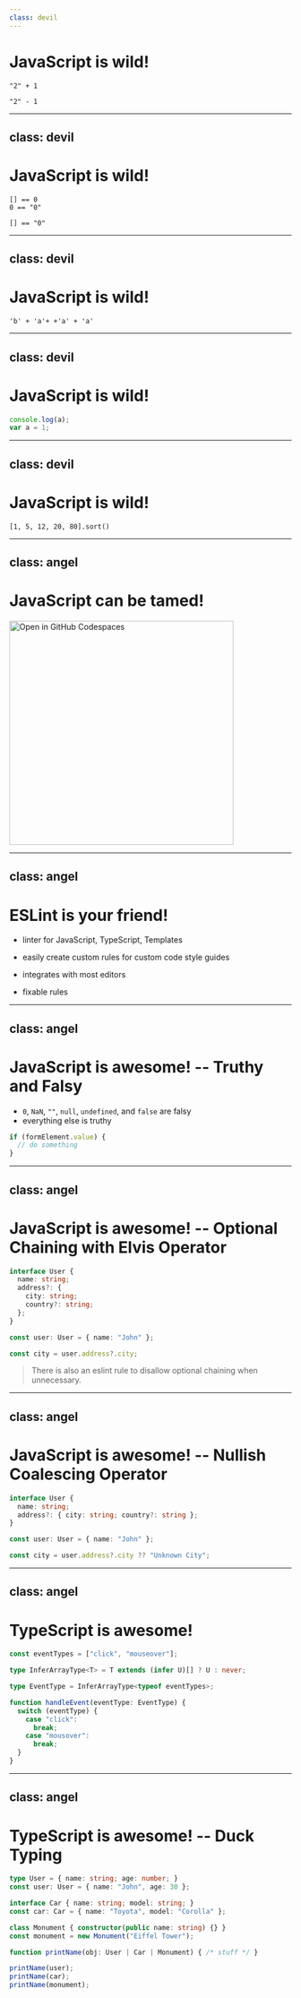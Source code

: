 ```yaml
---
class: devil
---
```


# JavaScript is wild!

```jseval {monaco-run} { autorun:false }
"2" + 1
```

<div class="min-h-12"></div>

```jseval {monaco-run} { autorun:false }
"2" - 1
```

<!--
NOTES
-->

---
class: devil
---

# JavaScript is wild!

```jseval {monaco-run} { autorun:false }
[] == 0
0 == "0"
```

<div class="min-h-12"></div>

```jseval {monaco-run} { autorun:false }
[] == "0"
```

<!--
NOTES
-->

---
class: devil
---

# JavaScript is wild!

```jseval {monaco-run} { autorun:false }
'b' + 'a'+ +'a' + 'a'
```

<!--
NOTES
-->

---
class: devil
---

# JavaScript is wild!

```js {monaco-run} { autorun:false }
console.log(a);
var a = 1;
```

<!--
uncomment line with var -> ERROR
-->

---
class: devil
---

# JavaScript is wild!

```jseval {monaco-run} { autorun:false }
[1, 5, 12, 20, 80].sort()
```

<!--
scrambles order

A: Wow, a lot of effort for this presentation! What is this based on?
-->

---
class: angel
---

# JavaScript can be tamed!

<a href="https://codespaces.new/dhhyi/javascript-fullstack-temptation/tree/examples/weirdness?quickstart=1&file=example.js" target="_blank" class="m-auto h-full block flex justify-center items-center">
  <img src="https://github.com/codespaces/badge.svg" alt="Open in GitHub Codespaces" width="400">
</a>

<!--
Fix code using eslint in GitHub Codespaces
(JS Web IDE, btw.)
-->

---
class: angel
---

# ESLint is your friend!

- linter for JavaScript, TypeScript, Templates

- easily create custom rules for custom code style guides

- integrates with most editors

- fixable rules

<!-- TODO: add ESLint logo -->

<!--
NOTES
-->

---
class: angel
---

# JavaScript is awesome! -- Truthy and Falsy

- `0`, `NaN`, `""`, `null`, `undefined`, and `false` are falsy
- everything else is truthy

```js {monaco}
if (formElement.value) {
  // do something
}
```

---
class: angel
---

# JavaScript is awesome! -- Optional Chaining with Elvis Operator

```ts {monaco}
interface User {
  name: string;
  address?: {
    city: string;
    country?: string;
  };
}

const user: User = { name: "John" };

const city = user.address?.city;
```

<v-click>

> There is also an eslint rule to disallow optional chaining when unnecessary.

</v-click>

---
class: angel
---

# JavaScript is awesome! -- Nullish Coalescing Operator

```ts {monaco}
interface User {
  name: string;
  address?: { city: string; country?: string };
}

const user: User = { name: "John" };

const city = user.address?.city ?? "Unknown City";
```

---
class: angel
---

# TypeScript is awesome!

```ts {monaco}
const eventTypes = ["click", "mouseover"];

type InferArrayType<T> = T extends (infer U)[] ? U : never;

type EventType = InferArrayType<typeof eventTypes>;

function handleEvent(eventType: EventType) {
  switch (eventType) {
    case "click":
      break;
    case "mousover":
      break;
  }
}
```

---
class: angel
---

# TypeScript is awesome! -- Duck Typing

<!-- prettier-ignore -->
```ts {monaco} { editorOptions: { wordWrap: 'on' } }
type User = { name: string; age: number; }
const user: User = { name: "John", age: 30 };

interface Car { name: string; model: string; }
const car: Car = { name: "Toyota", model: "Corolla" };

class Monument { constructor(public name: string) {} }
const monument = new Monument("Eiffel Tower");

function printName(obj: User | Car | Monument) { /* stuff */ }

printName(user);
printName(car);
printName(monument);
```

<!--
NOTES
-->
